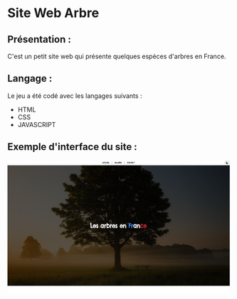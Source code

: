 # Site Web Arbre

## Présentation :

C'est un petit site web qui présente quelques espèces d'arbres en France.

## Langage :

Le jeu a été codé avec les langages suivants :
* HTML
* CSS
* JAVASCRIPT

## Exemple d'interface du site :

<img width="500px" height="300px" src="arbre.PNG" />
